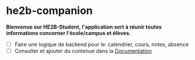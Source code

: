 # he2b-companion

**Bienvenue sur HE2B-Student, l'application sert à réunir toutes informations concerner l'école/campus et élèves.**

- [ ] Faire une logique de backend pour le: calendrier, cours, notes, absence
- [ ] Consulter et ajouter du contenue dans la [Documentation](https://docs.google.com/document/d/1fdJyM9-bRSv7d53SU1ya3Upqi7zF6maDvJMat-Wk2vg/edit?usp=sharing)
